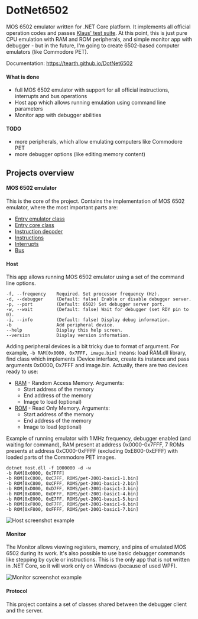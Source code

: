 # DotNet6502
MOS 6502 emulator written for .NET Core platform. It implements all official operation codes and passes [Klaus' test suite](https://github.com/Klaus2m5/6502_65C02_functional_tests). At this point, this is just pure CPU emulation with RAM and ROM peripherals, and simple monitor app with debugger - but in the future, I'm going to create 6502-based computer emulators (like Commodore PET).

Documentation: https://tearth.github.io/DotNet6502

#### What is done
 - full MOS 6502 emulator with support for all official instructions, interrupts and bus operations
 - Host app which allows running emulation using command line parameters
 - Monitor app with debugger abilities

#### TODO
 - more peripherals, which allow emulating computers like Commodore PET
 - more debugger options (like editing memory content)

## Projects overview
#### MOS 6502 emulator
This is the core of the project. Contains the implementation of MOS 6502 emulator, where the most important parts are:
 - [Entry emulator class](./M6502/Mos6502Emulator.cs)
 - [Entry core class](./M6502/Mos6502Core.cs)
 - [Instruction decoder](./M6502/InstructionDecode/InstructionDecoder.cs)
 - [Instructions](./M6502/InstructionDecode/)
 - [Interrupts](./M6502/Interrupts/)
 - [Bus](./M6502/IO/)

#### Host
This app allows running MOS 6502 emulator using a set of the command line options.

```
-f, --frequency    Required. Set processor frequency (Hz).
-d, --debugger     (Default: false) Enable or disable debugger server.
-p, --port         (Default: 6502) Set debugger server port.
-w, --wait         (Default: false) Wait for debugger (set RDY pin to 0).
-i, --info         (Default: false) Display debug information.  
-b                 Add peripheral device.
--help             Display this help screen.
--version          Display version information.
```

Adding peripheral devices is a bit tricky due to format of argument. For example, `-b RAM[0x0000, 0x7FFF, image.bin]` means: load RAM.dll library, find class which implements IDevice interface, create its instance and pass arguments 0x0000, 0x7FFF and image.bin. Actually, there are two devices ready to use:
 - [RAM](./Peripherals/RAM/) - Random Access Memory. Arguments:
   - Start address of the memory
   - End address of the memory
   - Image to load (optional)
 - [ROM](./Peripherals/ROM/) - Read Only Memory. Arguments:
   - Start address of the memory
   - End address of the memory
   - Image to load (optional)

Example of running emulator with 1 MHz frequency, debugger enabled (and waiting for command), RAM present at address 0x0000-0x7FFF, 7 ROMs presents at address 0xC000-0xFFFF (excluding 0xE800-0xEFFF) with loaded parts of the Commodore PET images.
```
dotnet Host.dll -f 1000000 -d -w
-b RAM[0x0000, 0x7FFF]
-b ROM[0xC000, 0xC7FF, ROMS/pet-2001-basic1-1.bin]
-b ROM[0xC800, 0xCFFF, ROMS/pet-2001-basic1-2.bin]
-b ROM[0xD000, 0xD7FF, ROMS/pet-2001-basic1-3.bin]
-b ROM[0xD800, 0xDFFF, ROMS/pet-2001-basic1-4.bin]
-b ROM[0xE000, 0xE7FF, ROMS/pet-2001-basic1-5.bin]
-b ROM[0xF000, 0xF7FF, ROMS/pet-2001-basic1-6.bin]
-b ROM[0xF800, 0xFFFF, ROMS/pet-2001-basic1-7.bin]
```

![Host screenshot example](https://i.imgur.com/S3M66IH.png)

#### Monitor
The Monitor allows viewing registers, memory, and pins of emulated MOS 6502 during its work. It's also possible to use basic debugger commands like stepping by cycle or instructions. This is the only app that is not written in .NET Core, so it will work only on Windows (because of used WPF).

![Monitor screenshot example](https://i.imgur.com/F4RcQR6.png)

#### Protocol

This project contains a set of classes shared between the debugger client and the server.